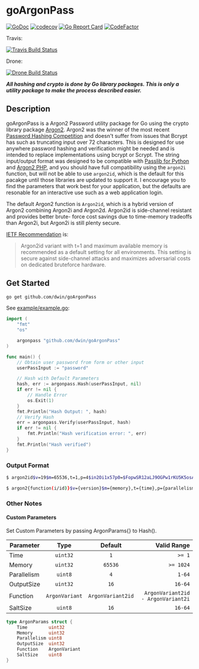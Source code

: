 # goArgonPass

[![GoDoc](https://godoc.org/github.com/dwin/goArgonPass?status.svg)](https://godoc.org/github.com/dwin/goArgonPass)
[![codecov](https://codecov.io/gh/dwin/goArgonPass/branch/master/graph/badge.svg)](https://codecov.io/gh/dwin/goArgonPass)
[![Go Report Card](https://goreportcard.com/badge/github.com/dwin/goArgonPass)](https://goreportcard.com/report/github.com/dwin/goArgonPass)
[![CodeFactor](https://www.codefactor.io/repository/github/dwin/goargonpass/badge)](https://www.codefactor.io/repository/github/dwin/goargonpass)

Travis: 

[![Travis Build Status](https://travis-ci.org/dwin/goArgonPass.svg?branch=master)](https://travis-ci.org/dwin/goArgonPass)

Drone: 

[![Drone Build Status](https://drone.github.dlsmi.com/api/badges/dwin/goArgonPass/status.svg)](https://drone.github.dlsmi.com/dwin/goArgonPass)



**_All hashing and crypto is done by Go library packages. This is only a utility package to make the process described easier._**

## Description

goArgonPass is a Argon2 Password utility package for Go using the crypto library package [Argon2](https://godoc.org/golang.org/x/crypto/argon2). Argon2 was the winner of the most recent [Password Hashing Competition](https://password-hashing.net/#phc) and doesn't suffer from issues that Bcrypt has such as truncating input over 72 characters. This is designed for use anywhere password hashing and verification might be needed and is intended to replace implementations using bcrypt or Scrypt. The string input/output format was designed to be compatible with [Passlib for Python](https://passlib.readthedocs.io/en/stable/lib/passlib.hash.argon2.html) and [Argon2 PHP](https://wiki.php.net/rfc/argon2_password_hash), and you should have full compatibility using the `argon2i` function, but will not be able to use `argon2id`, which is the default for this pacakge until those libraries are updated to support it. I encourage you to find the parameters that work best for your application, but the defaults are resonable for an interactive use such as a web application login.

The default Argon2 function is `Argon2id`, which is a hybrid version of Argon2 combining Argon2i and Argon2d. Argon2id is side-channel resistant and provides better brute- force cost savings due to time-memory tradeoffs than Argon2i, but Argon2i is still plenty secure.

[IETF Recommendation](https://tools.ietf.org/html/draft-irtf-cfrg-argon2-03#section-9.4) is:

> Argon2id variant with t=1 and maximum available memory is recommended as a default setting for all environments. This setting is secure against side-channel attacks and maximizes adversarial costs on dedicated bruteforce hardware.

## Get Started

```bash
go get github.com/dwin/goArgonPass
```

See [example/example.go](https://github.com/dwin/goArgonPass/blob/master/example/example.go):

```go
import (
    "fmt"
    "os"

    argonpass "github.com/dwin/goArgonPass"
)

func main() {
    // Obtain user password from form or other input
    userPassInput := "password"

    // Hash with Default Parameters
    hash, err := argonpass.Hash(userPassInput, nil)
    if err != nil {
        // Handle Error
        os.Exit(1)
    }
    fmt.Println("Hash Output: ", hash)
    // Verify Hash
    err = argonpass.Verify(userPassInput, hash)
    if err != nil {
        fmt.Println("Hash verification error: ", err)
    }
    fmt.Println("Hash verified")
}

```

### Output Format

```bash
$ argon2id$v=19$m=65536,t=1,p=4$in2Oi1x57p0=$FopwSR12aLJ9OGPw1rKU5K5osAOGxOJzxC/shk+i850=

$ argon2{function(i/id)}$v={version}$m={memory},t={time},p={parallelism}${salt(base64)}${digest(base64)}
```

### Other Notes

#### Custom Parameters

Set Custom Parameters by passing ArgonParams{} to Hash().

| Parameter   |      Type      |      Default      |                        Valid Range |
| ----------- | :------------: | :---------------: | ---------------------------------: |
| Time        |    `uint32`    |        `1`        |                             `>= 1` |
| Memory      |    `uint32`    |      `65536`      |                          `>= 1024` |
| Parallelism |    `uint8`     |        `4`        |                             `1-64` |
| OutputSize  |    `uint32`    |        `16`       |                            `16-64` |
| Function    | `ArgonVariant` | `ArgonVariant2id` | `ArgonVariant2id - ArgonVariant2i` |
| SaltSize    |    `uint8`     |        `16`       |                            `16-64` |

```go
type ArgonParams struct {
    Time        uint32
    Memory      uint32
    Parallelism uint8
    OutputSize  uint32
    Function    ArgonVariant
    SaltSize    uint8
}
```
